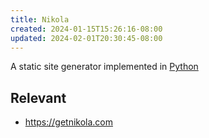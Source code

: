 ```yaml
---
title: Nikola
created: 2024-01-15T15:26:16-08:00
updated: 2024-02-01T20:30:45-08:00
---
```


A static site generator implemented in [Python](Python.md)

## Relevant

* https://getnikola.com
